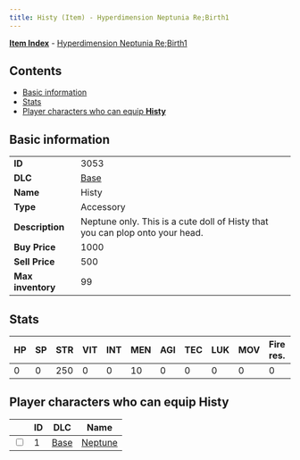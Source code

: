 ```yaml
---
title: Histy (Item) - Hyperdimension Neptunia Re;Birth1
---
```


[**Item Index**](/neptunia/rb1/item/index.html) - [Hyperdimension Neptunia Re;Birth1](/neptunia/rb1)

## Contents

- [Basic information](#basic-information)
- [Stats](#stats)
- [Player characters who can equip **Histy**](#player-characters-who-can-equip-histy)

## Basic information

|   |   |
| -- | -- |
| **ID** | 3053 |
| **DLC** | [Base](/neptunia/rb1/dlc/1-base.html) |
| **Name** | Histy |
| **Type** | Accessory |
| **Description** | Neptune only. This is a cute doll of Histy that you can plop onto your head. |
| **Buy Price** | 1000 |
| **Sell Price** | 500 |
| **Max inventory** | 99 |


## Stats

| HP | SP | STR | VIT | INT | MEN | AGI | TEC | LUK | MOV | Fire res. | Ice res. | Wind res. | Lightning res. |
| -- | -- | --- | --- | --- | --- | --- | --- | --- | --- | --------- | -------- | --------- | -------------- |
| 0 | 0 | 250 | 0 | 0 | 10 | 0 | 0 | 0 | 0 | 0 | 0 | 0 | 0 |


## Player characters who can equip **Histy**

|    | ID | DLC | Name |
| -- | -- | --- | ---- |
| <input type="checkbox" id="rb1-player-1-1" class="trackbox" /> | 1 | [Base](/neptunia/rb1/dlc/1-base.html) | [Neptune](/neptunia/rb1/player/1-1-neptune.html) |
